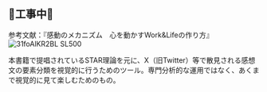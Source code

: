 ## 🚧工事中🚧
参考文献：『感動のメカニズム　心を動かすWork&Lifeの作り方』
![31foAlKR2BL _SL500_](https://github.com/user-attachments/assets/8ee1895b-930f-4d1c-ac43-8f71dfc3f910)

本書籍で提唱されているSTAR理論を元に、X（旧Twitter）等で散見される感想文の要素分類を視覚的に行うためのツール。専門分析的な運用ではなく、あくまで視覚的に見て楽しむためのもの。
